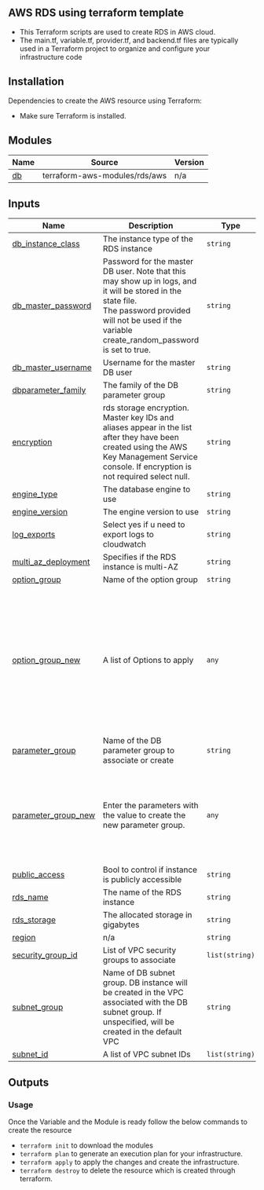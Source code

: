 ## AWS RDS using terraform template 
- This Terraform scripts are used to create RDS in AWS cloud.
- The main.tf, variable.tf, provider.tf, and backend.tf files are typically used in a Terraform project to organize and configure your infrastructure code

## Installation
Dependencies to create the AWS resource using Terraform:
- Make sure Terraform is installed.

## Modules

| Name                        | Source                        | Version |
|-----------------------------|-------------------------------|---------|
| <a name="module_db"></a> [db](#module\_db) | terraform-aws-modules/rds/aws | n/a     |


## Inputs

| Name                                       | Description | Type     | Default                             | Required |
|--------------------------------------------|-------------|----------|-------------------------------------|:--------:|
| <a name="input_db_instance_class"></a> [db\_instance\_class](#input\_db\_instance\_class) | The instance type of the RDS instance | `string` | `""` | no |
| <a name="input_db_master_password"></a> [db\_master\_password](#input\_db\_master\_password) | Password for the master DB user. Note that this may show up in logs, and it will be stored in the state file.<br>  The password provided will not be used if the variable create\_random\_password is set to true. | `string` | `""` | no |
| <a name="input_db_master_username"></a> [db\_master\_username](#input\_db\_master\_username) | Username for the master DB user | `string` | `""` | no |
| <a name="input_dbparameter_family"></a> [dbparameter\_family](#input\_dbparameter\_family) | The family of the DB parameter group | `string` | `""` | no |
| <a name="input_encryption"></a> [encryption](#input\_encryption) | rds storage encryption. Master key IDs and aliases appear in the list after they have been created using the AWS Key Management Service console. If encryption is not required select null. | `string` | `""` | no |
| <a name="input_engine_type"></a> [engine\_type](#input\_engine\_type) | The database engine to use | `string` | `""` | no |
| <a name="input_engine_version"></a> [engine\_version](#input\_engine\_version) | The engine version to use | `string` | `""` | no |
| <a name="input_log_exports"></a> [log\_exports](#input\_log\_exports) | Select yes if u need to export logs to cloudwatch | `string` | `""` | no |
| <a name="input_multi_az_deployment"></a> [multi\_az\_deployment](#input\_multi\_az\_deployment) | Specifies if the RDS instance is multi-AZ | `string` | `""` | no |
| <a name="input_option_group"></a> [option\_group](#input\_option\_group) | Name of the option group | `string` | `""` | no |
| <a name="input_option_group_new"></a> [option\_group\_new](#input\_option\_group\_new) | A list of Options to apply | `any` | <pre>[<br>  [<br>    "option_name = \"MARIADB_AUDIT_PLUGIN\"",<br>    "option_settings = [",<br>    "{",<br>    "name  = \"SERVER_AUDIT_EVENTS\"",<br>    "value = \"CONNECT\"",<br>    "},",<br>    "{",<br>    "name  = \"SERVER_AUDIT_FILE_ROTATIONS\"",<br>    "value = \"37\"",<br>    "},",<br>    "]",<br>    "}"]</pre> | no |
| <a name="input_parameter_group"></a> [parameter\_group](#input\_parameter\_group) | Name of the DB parameter group to associate or create | `string` | `""` | no |
| <a name="input_parameter_group_new"></a> [parameter\_group\_new](#input\_parameter\_group\_new) | Enter the parameters with the value to create the new parameter group. | `any` | <pre>[<br>  [<br>    "character_set_project",<br>    "utf8mb4"<br>  ],<br>  [<br>    "character_set_server",<br>    "utf8mb4"<br>  ]<br>]</pre> | no |
| <a name="input_public_access"></a> [public\_access](#input\_public\_access) | Bool to control if instance is publicly accessible | `string` | `""` | no |
| <a name="input_rds_name"></a> [rds\_name](#input\_rds\_name) | The name of the RDS instance | `string` | `""` | no |
| <a name="input_rds_storage"></a> [rds\_storage](#input\_rds\_storage) | The allocated storage in gigabytes | `string` | `""` | no |
| <a name="input_region"></a> [region](#input\_region) | n/a | `string` | `""` | no |
| <a name="input_security_group_id"></a> [security\_group\_id](#input\_security\_group\_id) | List of VPC security groups to associate | `list(string)` | `[]` | no |
| <a name="input_subnet_group"></a> [subnet\_group](#input\_subnet\_group) | Name of DB subnet group. DB instance will be created in the VPC associated with the DB subnet group. If unspecified, will be created in the default VPC | `string` | `""` | no |
| <a name="input_subnet_id"></a> [subnet\_id](#input\_subnet\_id) | A list of VPC subnet IDs | `list(string)` | `[]` | no |

## Outputs

### Usage

Once the Variable and the Module is ready follow the below commands to create the resource
- `terraform init` to download the modules
- `terraform plan` to generate an execution plan for your infrastructure.
- `terraform apply` to apply the changes and create the infrastructure.
- `terraform destroy` to delete the resource which is created through terraform.

